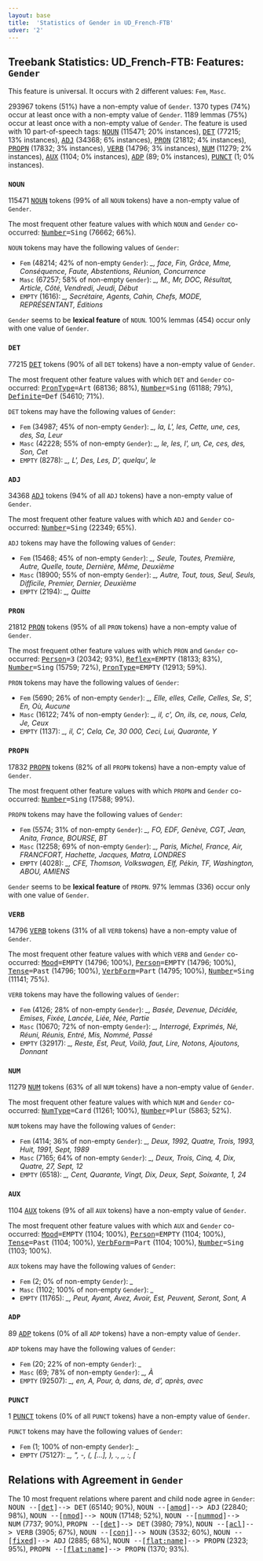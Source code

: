 ```yaml
---
layout: base
title:  'Statistics of Gender in UD_French-FTB'
udver: '2'
---
```


## Treebank Statistics: UD_French-FTB: Features: `Gender`

This feature is universal.
It occurs with 2 different values: `Fem`, `Masc`.

293967 tokens (51%) have a non-empty value of `Gender`.
1370 types (74%) occur at least once with a non-empty value of `Gender`.
1189 lemmas (75%) occur at least once with a non-empty value of `Gender`.
The feature is used with 10 part-of-speech tags: <tt><a href="fr_ftb-pos-NOUN.html">NOUN</a></tt> (115471; 20% instances), <tt><a href="fr_ftb-pos-DET.html">DET</a></tt> (77215; 13% instances), <tt><a href="fr_ftb-pos-ADJ.html">ADJ</a></tt> (34368; 6% instances), <tt><a href="fr_ftb-pos-PRON.html">PRON</a></tt> (21812; 4% instances), <tt><a href="fr_ftb-pos-PROPN.html">PROPN</a></tt> (17832; 3% instances), <tt><a href="fr_ftb-pos-VERB.html">VERB</a></tt> (14796; 3% instances), <tt><a href="fr_ftb-pos-NUM.html">NUM</a></tt> (11279; 2% instances), <tt><a href="fr_ftb-pos-AUX.html">AUX</a></tt> (1104; 0% instances), <tt><a href="fr_ftb-pos-ADP.html">ADP</a></tt> (89; 0% instances), <tt><a href="fr_ftb-pos-PUNCT.html">PUNCT</a></tt> (1; 0% instances).

### `NOUN`

115471 <tt><a href="fr_ftb-pos-NOUN.html">NOUN</a></tt> tokens (99% of all `NOUN` tokens) have a non-empty value of `Gender`.

The most frequent other feature values with which `NOUN` and `Gender` co-occurred: <tt><a href="fr_ftb-feat-Number.html">Number</a></tt><tt>=Sing</tt> (76662; 66%).

`NOUN` tokens may have the following values of `Gender`:

* `Fem` (48214; 42% of non-empty `Gender`): <em>_, face, Fin, Grâce, Mme, Conséquence, Faute, Abstentions, Réunion, Concurrence</em>
* `Masc` (67257; 58% of non-empty `Gender`): <em>_, M., Mr, DOC, Résultat, Article, Côté, Vendredi, Jeudi, Début</em>
* `EMPTY` (1616): <em>_, Secrétaire, Agents, Cahin, Chefs, MODE, REPRÉSENTANT, Éditions</em>

`Gender` seems to be **lexical feature** of `NOUN`. 100% lemmas (454) occur only with one value of `Gender`.

### `DET`

77215 <tt><a href="fr_ftb-pos-DET.html">DET</a></tt> tokens (90% of all `DET` tokens) have a non-empty value of `Gender`.

The most frequent other feature values with which `DET` and `Gender` co-occurred: <tt><a href="fr_ftb-feat-PronType.html">PronType</a></tt><tt>=Art</tt> (68136; 88%), <tt><a href="fr_ftb-feat-Number.html">Number</a></tt><tt>=Sing</tt> (61188; 79%), <tt><a href="fr_ftb-feat-Definite.html">Definite</a></tt><tt>=Def</tt> (54610; 71%).

`DET` tokens may have the following values of `Gender`:

* `Fem` (34987; 45% of non-empty `Gender`): <em>_, la, L', les, Cette, une, ces, des, Sa, Leur</em>
* `Masc` (42228; 55% of non-empty `Gender`): <em>_, le, les, l', un, Ce, ces, des, Son, Cet</em>
* `EMPTY` (8278): <em>_, L', Des, Les, D', quelqu', le</em>

### `ADJ`

34368 <tt><a href="fr_ftb-pos-ADJ.html">ADJ</a></tt> tokens (94% of all `ADJ` tokens) have a non-empty value of `Gender`.

The most frequent other feature values with which `ADJ` and `Gender` co-occurred: <tt><a href="fr_ftb-feat-Number.html">Number</a></tt><tt>=Sing</tt> (22349; 65%).

`ADJ` tokens may have the following values of `Gender`:

* `Fem` (15468; 45% of non-empty `Gender`): <em>_, Seule, Toutes, Première, Autre, Quelle, toute, Dernière, Même, Deuxième</em>
* `Masc` (18900; 55% of non-empty `Gender`): <em>_, Autre, Tout, tous, Seul, Seuls, Difficile, Premier, Dernier, Deuxième</em>
* `EMPTY` (2194): <em>_, Quitte</em>

### `PRON`

21812 <tt><a href="fr_ftb-pos-PRON.html">PRON</a></tt> tokens (95% of all `PRON` tokens) have a non-empty value of `Gender`.

The most frequent other feature values with which `PRON` and `Gender` co-occurred: <tt><a href="fr_ftb-feat-Person.html">Person</a></tt><tt>=3</tt> (20342; 93%), <tt><a href="fr_ftb-feat-Reflex.html">Reflex</a></tt><tt>=EMPTY</tt> (18133; 83%), <tt><a href="fr_ftb-feat-Number.html">Number</a></tt><tt>=Sing</tt> (15759; 72%), <tt><a href="fr_ftb-feat-PronType.html">PronType</a></tt><tt>=EMPTY</tt> (12913; 59%).

`PRON` tokens may have the following values of `Gender`:

* `Fem` (5690; 26% of non-empty `Gender`): <em>_, Elle, elles, Celle, Celles, Se, S', En, Où, Aucune</em>
* `Masc` (16122; 74% of non-empty `Gender`): <em>_, il, c', On, ils, ce, nous, Cela, Je, Ceux</em>
* `EMPTY` (1137): <em>_, il, C', Cela, Ce, 30 000, Ceci, Lui, Quarante, Y</em>

### `PROPN`

17832 <tt><a href="fr_ftb-pos-PROPN.html">PROPN</a></tt> tokens (82% of all `PROPN` tokens) have a non-empty value of `Gender`.

The most frequent other feature values with which `PROPN` and `Gender` co-occurred: <tt><a href="fr_ftb-feat-Number.html">Number</a></tt><tt>=Sing</tt> (17588; 99%).

`PROPN` tokens may have the following values of `Gender`:

* `Fem` (5574; 31% of non-empty `Gender`): <em>_, FO, EDF, Genève, CGT, Jean, Anita, France, BOURSE, BT</em>
* `Masc` (12258; 69% of non-empty `Gender`): <em>_, Paris, Michel, France, Air, FRANCFORT, Hachette, Jacques, Matra, LONDRES</em>
* `EMPTY` (4028): <em>_, CFE, Thomson, Volkswagen, Elf, Pékin, TF, Washington, ABOU, AMIENS</em>

`Gender` seems to be **lexical feature** of `PROPN`. 97% lemmas (336) occur only with one value of `Gender`.

### `VERB`

14796 <tt><a href="fr_ftb-pos-VERB.html">VERB</a></tt> tokens (31% of all `VERB` tokens) have a non-empty value of `Gender`.

The most frequent other feature values with which `VERB` and `Gender` co-occurred: <tt><a href="fr_ftb-feat-Mood.html">Mood</a></tt><tt>=EMPTY</tt> (14796; 100%), <tt><a href="fr_ftb-feat-Person.html">Person</a></tt><tt>=EMPTY</tt> (14796; 100%), <tt><a href="fr_ftb-feat-Tense.html">Tense</a></tt><tt>=Past</tt> (14796; 100%), <tt><a href="fr_ftb-feat-VerbForm.html">VerbForm</a></tt><tt>=Part</tt> (14795; 100%), <tt><a href="fr_ftb-feat-Number.html">Number</a></tt><tt>=Sing</tt> (11141; 75%).

`VERB` tokens may have the following values of `Gender`:

* `Fem` (4126; 28% of non-empty `Gender`): <em>_, Basée, Devenue, Décidée, Emises, Fixée, Lancée, Liée, Née, Partie</em>
* `Masc` (10670; 72% of non-empty `Gender`): <em>_, Interrogé, Exprimés, Né, Réuni, Réunis, Entré, Mis, Nommé, Passé</em>
* `EMPTY` (32917): <em>_, Reste, Est, Peut, Voilà, faut, Lire, Notons, Ajoutons, Donnant</em>

### `NUM`

11279 <tt><a href="fr_ftb-pos-NUM.html">NUM</a></tt> tokens (63% of all `NUM` tokens) have a non-empty value of `Gender`.

The most frequent other feature values with which `NUM` and `Gender` co-occurred: <tt><a href="fr_ftb-feat-NumType.html">NumType</a></tt><tt>=Card</tt> (11261; 100%), <tt><a href="fr_ftb-feat-Number.html">Number</a></tt><tt>=Plur</tt> (5863; 52%).

`NUM` tokens may have the following values of `Gender`:

* `Fem` (4114; 36% of non-empty `Gender`): <em>_, Deux, 1992, Quatre, Trois, 1993, Huit, 1991, Sept, 1989</em>
* `Masc` (7165; 64% of non-empty `Gender`): <em>_, Deux, Trois, Cinq, 4, Dix, Quatre, 27, Sept, 12</em>
* `EMPTY` (6518): <em>_, Cent, Quarante, Vingt, Dix, Deux, Sept, Soixante, 1, 24</em>

### `AUX`

1104 <tt><a href="fr_ftb-pos-AUX.html">AUX</a></tt> tokens (9% of all `AUX` tokens) have a non-empty value of `Gender`.

The most frequent other feature values with which `AUX` and `Gender` co-occurred: <tt><a href="fr_ftb-feat-Mood.html">Mood</a></tt><tt>=EMPTY</tt> (1104; 100%), <tt><a href="fr_ftb-feat-Person.html">Person</a></tt><tt>=EMPTY</tt> (1104; 100%), <tt><a href="fr_ftb-feat-Tense.html">Tense</a></tt><tt>=Past</tt> (1104; 100%), <tt><a href="fr_ftb-feat-VerbForm.html">VerbForm</a></tt><tt>=Part</tt> (1104; 100%), <tt><a href="fr_ftb-feat-Number.html">Number</a></tt><tt>=Sing</tt> (1103; 100%).

`AUX` tokens may have the following values of `Gender`:

* `Fem` (2; 0% of non-empty `Gender`): <em>_</em>
* `Masc` (1102; 100% of non-empty `Gender`): <em>_</em>
* `EMPTY` (11765): <em>_, Peut, Ayant, Avez, Avoir, Est, Peuvent, Seront, Sont, A</em>

### `ADP`

89 <tt><a href="fr_ftb-pos-ADP.html">ADP</a></tt> tokens (0% of all `ADP` tokens) have a non-empty value of `Gender`.

`ADP` tokens may have the following values of `Gender`:

* `Fem` (20; 22% of non-empty `Gender`): <em>_</em>
* `Masc` (69; 78% of non-empty `Gender`): <em>_, À</em>
* `EMPTY` (92507): <em>_, en, A, Pour, à, dans, de, d', après, avec</em>

### `PUNCT`

1 <tt><a href="fr_ftb-pos-PUNCT.html">PUNCT</a></tt> tokens (0% of all `PUNCT` tokens) have a non-empty value of `Gender`.

`PUNCT` tokens may have the following values of `Gender`:

* `Fem` (1; 100% of non-empty `Gender`): <em>_</em>
* `EMPTY` (75127): <em>_, ", -, (, […], ), ., ,, :, [</em>

## Relations with Agreement in `Gender`

The 10 most frequent relations where parent and child node agree in `Gender`:
<tt>NOUN --[<tt><a href="fr_ftb-dep-det.html">det</a></tt>]--> DET</tt> (65140; 90%),
<tt>NOUN --[<tt><a href="fr_ftb-dep-amod.html">amod</a></tt>]--> ADJ</tt> (22840; 98%),
<tt>NOUN --[<tt><a href="fr_ftb-dep-nmod.html">nmod</a></tt>]--> NOUN</tt> (17148; 52%),
<tt>NOUN --[<tt><a href="fr_ftb-dep-nummod.html">nummod</a></tt>]--> NUM</tt> (7737; 90%),
<tt>PROPN --[<tt><a href="fr_ftb-dep-det.html">det</a></tt>]--> DET</tt> (3980; 79%),
<tt>NOUN --[<tt><a href="fr_ftb-dep-acl.html">acl</a></tt>]--> VERB</tt> (3905; 67%),
<tt>NOUN --[<tt><a href="fr_ftb-dep-conj.html">conj</a></tt>]--> NOUN</tt> (3532; 60%),
<tt>NOUN --[<tt><a href="fr_ftb-dep-fixed.html">fixed</a></tt>]--> ADJ</tt> (2885; 68%),
<tt>NOUN --[<tt><a href="fr_ftb-dep-flat-name.html">flat:name</a></tt>]--> PROPN</tt> (2323; 95%),
<tt>PROPN --[<tt><a href="fr_ftb-dep-flat-name.html">flat:name</a></tt>]--> PROPN</tt> (1370; 93%).

